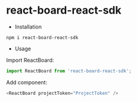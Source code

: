 # react-board-react-sdk
* Installation
```
npm i react-board-react-sdk
```

* Usage

Import ReactBoard:
```javascript
import ReactBoard from 'react-board-react-sdk';
```

Add component:
```javascript
<ReactBoard projectToken="ProjectToken" />
```